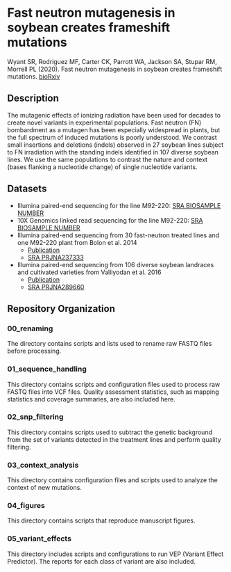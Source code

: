 # Fast neutron mutagenesis in soybean creates frameshift mutations 
Wyant SR, Rodriguez MF, Carter CK, Parrott WA, Jackson SA, Stupar RM, Morrell PL (2020). Fast neutron mutagenesis in soybean creates frameshift mutations. [bioRxiv]()

## Description
The mutagenic effects of ionizing radiation have been used for decades to create novel variants in experimental populations. Fast neutron (FN) bombardment as a mutagen has been especially widespread in plants, but the full spectrum of induced mutations is poorly understood. We contrast small insertions and deletions (indels) observed in 27 soybean lines subject to FN irradiation with the standing indels identified in 107 diverse soybean lines. We use the same populations to contrast the nature and context (bases flanking a nucleotide change) of single nucleotide variants. 

## Datasets
- Illumina paired-end sequencing for the line M92-220: [SRA BIOSAMPLE NUMBER]()
- 10X Genomics linked read sequencing for the line M92-220: [SRA BIOSAMPLE NUMBER]()
- Illumina paired-end sequencing from 30 fast-neutron treated lines and one M92-220 plant from Bolon et al. 2014
    - [Publication](https://doi.org/10.1534/genetics.114.170340) 
    - [SRA PRJNA237333](https://www.ncbi.nlm.nih.gov/bioproject/PRJNA237333)
- Illumina paired-end sequencing from 106 diverse soybean landraces and cultivated varieties from Valliyodan et al. 2016 
    - [Publication](https://doi.org/10.1038/srep23598) 
    - [SRA PRJNA289660](https://www.ncbi.nlm.nih.gov//bioproject/PRJNA289660)

## Repository Organization
### 00_renaming
The directory contains scripts and lists used to rename raw FASTQ files before processing.

### 01_sequence_handling
This directory contains scripts and configuration files used to process raw FASTQ files into VCF files. Quality assessment statistics, such as mapping statistics and coverage summaries, are also included here.

### 02_snp_filtering
This directory contains scripts used to subtract the genetic background from the set of variants detected in the treatment lines and perform quality filtering. 

### 03_context_analysis
This directory contains configuration files and scripts used to analyze the context of new mutations. 

### 04_figures
This directory contains scripts that reproduce manuscript figures.

### 05_variant_effects
This directory includes scripts and configurations to run VEP (Variant Effect Predictor). The reports for each class of variant are also included.
